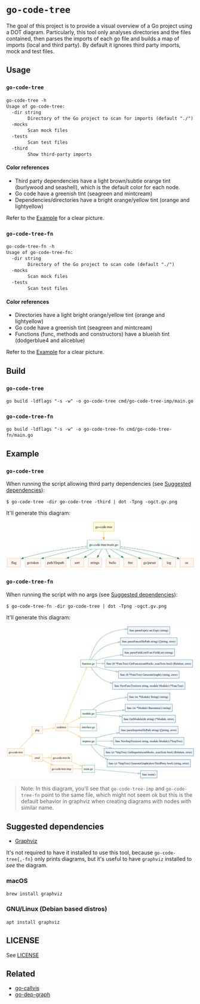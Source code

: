 # `go-code-tree`

The goal of this project is to provide a visual overview of a Go project using a DOT diagram. Particularly, this tool only analyses directories and the files contained, then parses the imports of each go file and builds a map of imports (local and third party). By default it ignores third party imports, mock and test files.

## Usage

### `go-code-tree`

```
go-code-tree -h
Usage of go-code-tree:
  -dir string
        Directory of the Go project to scan for imports (default "./")
  -mocks
        Scan mock files
  -tests
        Scan test files
  -third
        Show third-party imports
```

#### Color references

* Third party dependencies have a light brown/subtle orange tint (burlywood and seashell), which is the default color for each node.
* Go code have a greenish tint (seagreen and mintcream)
* Dependencies/directories have a bright orange/yellow tint (orange and lightyellow)

Refer to the [Example](#example) for a clear picture.

### `go-code-tree-fn`

```
go-code-tree-fn -h
Usage of go-code-tree-fn:
  -dir string
        Directory of the Go project to scan code (default "./")
  -mocks
        Scan mock files
  -tests
        Scan test files
```
#### Color references

* Directories have a light bright orange/yellow tint (orange and lightyellow)
* Go code have a greenish tint (seagreen and mintcream)
* Functions (func, methods and constructors) have a blueish tint (dodgerblue4 and aliceblue)

Refer to the [Example](#example) for a clear picture.

## Build

### `go-code-tree`

```
go build -ldflags "-s -w" -o go-code-tree cmd/go-code-tree-imp/main.go
```

### `go-code-tree-fn`

```
go build -ldflags "-s -w" -o go-code-tree-fn cmd/go-code-tree-fn/main.go
```

## Example 

### `go-code-tree`

When running the script allowing third party dependencies (see [Suggested dependencies](#suggested-dependencies)): 
```
$ go-code-tree -dir go-code-tree -third | dot -Tpng -ogct.gv.png
```

It'll generate this diagram:

![](media/gct.gv.png)


### `go-code-tree-fn`

When running the script with no args (see [Suggested dependencies](#suggested-dependencies)): 
```
$ go-code-tree-fn -dir go-code-tree | dot -Tpng -ogct.gv.png
```

It'll generate this diagram:

![](media/gctf.gv.png)

> Note: In this diagram, you'll see that `go-code-tree-imp` and `go-code-tree-fn` point to the same file, which might not seem ok but this is the default behavior in graphviz when creating diagrams with nodes with similar name.

## Suggested dependencies

* [Graphviz](https://graphviz.org/)

It's not required to have it installed to use this tool, because `go-code-tree{,-fn}` only prints diagrams, but it's useful to have `graphviz` installed to _see_ the diagram.

### macOS

```
brew install graphviz
```

### GNU/Linux (Debian based distros)

```
apt install graphviz
```

## LICENSE 

See [LICENSE](LICENSE)

## Related

* [go-callvis](https://github.com/ondrajz/go-callvis)
* [go-dep-graph](https://github.com/paetzke/go-dep-graph)